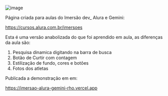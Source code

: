 ![image](https://github.com/user-attachments/assets/e1e7c560-acf2-428c-bb39-d1166a69430e)

Página criada para aulas do Imersão dev_ Alura e Gemini:

https://cursos.alura.com.br/imersoes

Esta é uma versão anabolizada do que foi aprendido em aula, as diferenças da aula são:

1. Pesquisa dinamica digitando na barra de busca
2. Botão de Curtir com contagem
3. Estilização de fundo, cores e botões
4. Fotos dos atletas

Publicada a demonstração em em:

https://imersao-alura-gemini-rho.vercel.app
